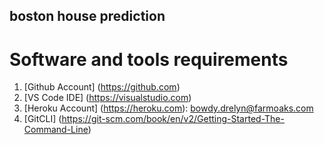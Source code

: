 ## boston house prediction


# Software and tools requirements

1. [Github Account] (https://github.com)
2. [VS Code IDE] (https://visualstudio.com)
3. [Heroku Account] (https://heroku.com): bowdy.drelyn@farmoaks.com
4. [GitCLI] (https://git-scm.com/book/en/v2/Getting-Started-The-Command-Line)
